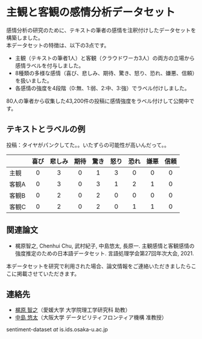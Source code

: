 # 主観と客観の感情分析データセット

感情分析の研究のために、テキストの筆者の感情を注釈付けしたデータセットを構築しました。<br>
本データセットの特徴は、以下の3点です。

- 主観（テキストの筆者1人）と客観（クラウドワーカ3人）の両方の立場から感情ラベルを付与しました。
- 8種類の多様な感情（喜び、悲しみ、期待、驚き、怒り、恐れ、嫌悪、信頼）を扱いました。
- 各感情の強度を4段階（0:無、1:弱、2:中、3:強）でラベル付けしました。

80人の筆者から収集した43,200件の投稿に感情強度をラベル付けして公開中です。

## テキストとラベルの例

投稿：タイヤがパンクしてた。。いたずらの可能性が高いんだって。。

||喜び|悲しみ|期待|驚き|怒り|恐れ|嫌悪|信頼|
| :--- | :---: | :---: | :---: | :---: | :---: | :---: | :---: | :---: |
|主観 |0|3|0|1|3|0|0|0|
|客観A|0|3|0|3|1|2|1|0|
|客観B|0|2|0|2|0|0|0|0|
|客観C|0|2|0|2|0|1|1|0|

## 関連論文

- 梶原智之, Chenhui Chu, 武村紀子, 中島悠太, 長原一. 主観感情と客観感情の強度推定のための日本語データセット. 言語処理学会第27回年次大会, 2021.

本データセットを研究で利用された場合、論文情報をご連絡いただきましたらここに掲載させていただきます。

## 連絡先

- [梶原 智之](https://sites.google.com/site/moguranosenshi/)（愛媛大学 大学院理工学研究科 助教）
- [中島 悠太](https://www.n-yuta.jp/)（大阪大学 データビリティフロンティア機構 准教授）

sentiment-dataset *at* is.ids.osaka-u.ac.jp

